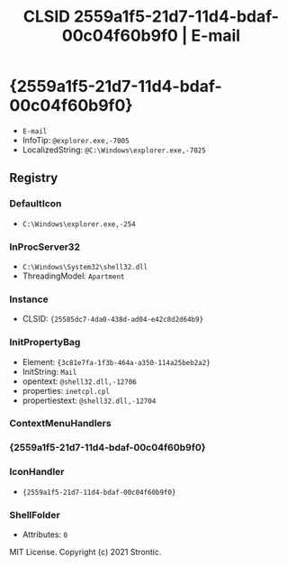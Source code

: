 ﻿---
title: "CLSID 2559a1f5-21d7-11d4-bdaf-00c04f60b9f0 | E-mail"
excerpt: What is COM-Object CLSID 2559a1f5-21d7-11d4-bdaf-00c04f60b9f0?
---

# {2559a1f5-21d7-11d4-bdaf-00c04f60b9f0}

* `E-mail`
* InfoTip: `@explorer.exe,-7005`
* LocalizedString: `@C:\Windows\explorer.exe,-7025`

## Registry


### DefaultIcon

* `C:\Windows\explorer.exe,-254`

### InProcServer32

* `C:\Windows\System32\shell32.dll`
* ThreadingModel: `Apartment`

### Instance

* CLSID: `{25585dc7-4da0-438d-ad04-e42c8d2d64b9}`

### InitPropertyBag

* Element: `{3c81e7fa-1f3b-464a-a350-114a25beb2a2}`
* InitString: `Mail`
* opentext: `@shell32.dll,-12706`
* properties: `inetcpl.cpl`
* propertiestext: `@shell32.dll,-12704`

### ContextMenuHandlers


### {2559a1f5-21d7-11d4-bdaf-00c04f60b9f0}


### IconHandler

* `{2559a1f5-21d7-11d4-bdaf-00c04f60b9f0}`

### ShellFolder

* Attributes: `0`

MIT License. Copyright (c) 2021 Strontic.


